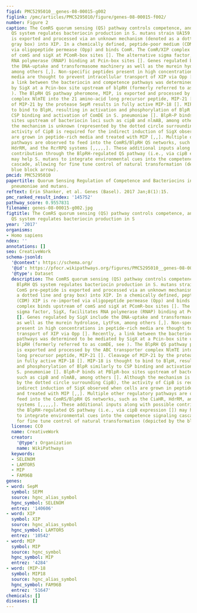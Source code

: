 ```yaml
---
figid: PMC5295010__genes-08-00015-g002
figlink: /pmc/articles/PMC5295010/figure/genes-08-00015-f002/
number: Figure 2
caption: The ComRS quorum sensing (QS) pathway controls competence, and the BlpRH
  QS system regulates bacteriocin production in S. mutans strain UA159. The ComS pre-peptide
  is exported and processed via an unknown mechanism (denoted as a dotted line and
  gray box) into XIP. In a chemically defined, peptide-poor medium (CDM) XIP is re-imported
  via oligopeptide permease (Opp) and binds ComR. The ComR/XIP complex binds upstream
  of comS and sigX at PComR-box sites []. The alternative sigma factor, SigX, facilitates
  RNA polymerase (RNAP) binding at Pcin-box sites []. Genes regulated by SigX include
  the DNA-uptake and transformasome machinery as well as the murein hydrolase, LytFsm,
  among others [,]. Non-specific peptides present in high concentrations in peptide-rich
  media are thought to prevent intracellular transport of XIP via Opp []. Recently,
  a link between the bacteriocin and competence pathways was determined to be mediated
  by SigX at a Pcin-box site upstream of blpRH (formerly referred to as comDE, see
  ). The BlpRH QS pathway pheromone, MIP, is exported and processed by the ABC transporter
  complex NlmTE into the 21 amino-acid long precursor peptide, MIP-21 []. Cleavage
  of MIP-21 by the protease SepM results in fully active MIP-18 []. MIP-18 is thought
  to bind to BlpH, resulting in activation and phosphorylation of BlpR similarly to
  CSP binding and activation of ComDE in S. pneumoniae []. BlpR~P binds at PBlpR-box
  sites upstream of bacteriocin loci such as cipB and nlmAB, among others []. Although
  the mechanism is unknown (represented by the dotted circle surrounding CipB), the
  activity of CipB is required for the indirect induction of SigX observed when cells
  are grown in peptide-rich media and treated with MIP [,,]. Multiple other regulatory
  pathways are observed to feed into the ComRS/BlpRH QS networks, such as the CiaHR,
  HdrRM, and the RcrRPQ systems [,,,,,]. These additional inputs along with possible
  contribution through the BlpRH-regulated QS pathway (i.e., via cipB expression [])
  may help S. mutans to integrate environmental cues into the competence signaling
  cascade, allowing for fine tune control of natural transformation (depicted by the
  blue block arrow).
pmcid: PMC5295010
papertitle: Quorum Sensing Regulation of Competence and Bacteriocins in Streptococcus
  pneumoniae and mutans.
reftext: Erin Shanker, et al. Genes (Basel). 2017 Jan;8(1):15.
pmc_ranked_result_index: '145752'
pathway_score: 0.9557831
filename: genes-08-00015-g002.jpg
figtitle: The ComRS quorum sensing (QS) pathway controls competence, and the BlpRH
  QS system regulates bacteriocin production in S
year: '2017'
organisms:
- Homo sapiens
ndex: ''
annotations: []
seo: CreativeWork
schema-jsonld:
  '@context': https://schema.org/
  '@id': https://pfocr.wikipathways.org/figures/PMC5295010__genes-08-00015-g002.html
  '@type': Dataset
  description: The ComRS quorum sensing (QS) pathway controls competence, and the
    BlpRH QS system regulates bacteriocin production in S. mutans strain UA159. The
    ComS pre-peptide is exported and processed via an unknown mechanism (denoted as
    a dotted line and gray box) into XIP. In a chemically defined, peptide-poor medium
    (CDM) XIP is re-imported via oligopeptide permease (Opp) and binds ComR. The ComR/XIP
    complex binds upstream of comS and sigX at PComR-box sites []. The alternative
    sigma factor, SigX, facilitates RNA polymerase (RNAP) binding at Pcin-box sites
    []. Genes regulated by SigX include the DNA-uptake and transformasome machinery
    as well as the murein hydrolase, LytFsm, among others [,]. Non-specific peptides
    present in high concentrations in peptide-rich media are thought to prevent intracellular
    transport of XIP via Opp []. Recently, a link between the bacteriocin and competence
    pathways was determined to be mediated by SigX at a Pcin-box site upstream of
    blpRH (formerly referred to as comDE, see ). The BlpRH QS pathway pheromone, MIP,
    is exported and processed by the ABC transporter complex NlmTE into the 21 amino-acid
    long precursor peptide, MIP-21 []. Cleavage of MIP-21 by the protease SepM results
    in fully active MIP-18 []. MIP-18 is thought to bind to BlpH, resulting in activation
    and phosphorylation of BlpR similarly to CSP binding and activation of ComDE in
    S. pneumoniae []. BlpR~P binds at PBlpR-box sites upstream of bacteriocin loci
    such as cipB and nlmAB, among others []. Although the mechanism is unknown (represented
    by the dotted circle surrounding CipB), the activity of CipB is required for the
    indirect induction of SigX observed when cells are grown in peptide-rich media
    and treated with MIP [,,]. Multiple other regulatory pathways are observed to
    feed into the ComRS/BlpRH QS networks, such as the CiaHR, HdrRM, and the RcrRPQ
    systems [,,,,,]. These additional inputs along with possible contribution through
    the BlpRH-regulated QS pathway (i.e., via cipB expression []) may help S. mutans
    to integrate environmental cues into the competence signaling cascade, allowing
    for fine tune control of natural transformation (depicted by the blue block arrow).
  license: CC0
  name: CreativeWork
  creator:
    '@type': Organization
    name: WikiPathways
  keywords:
  - SELENOM
  - LAMTOR5
  - MIP
  - FAM96B
genes:
- word: SepM
  symbol: SEPM
  source: hgnc_alias_symbol
  hgnc_symbol: SELENOM
  entrez: '140606'
- word: XIP
  symbol: XIP
  source: hgnc_alias_symbol
  hgnc_symbol: LAMTOR5
  entrez: '10542'
- word: MIP
  symbol: MIP
  source: hgnc_symbol
  hgnc_symbol: MIP
  entrez: '4284'
- word: (MIP-18
  symbol: MIP18
  source: hgnc_alias_symbol
  hgnc_symbol: FAM96B
  entrez: '51647'
chemicals: []
diseases: []
---
```

